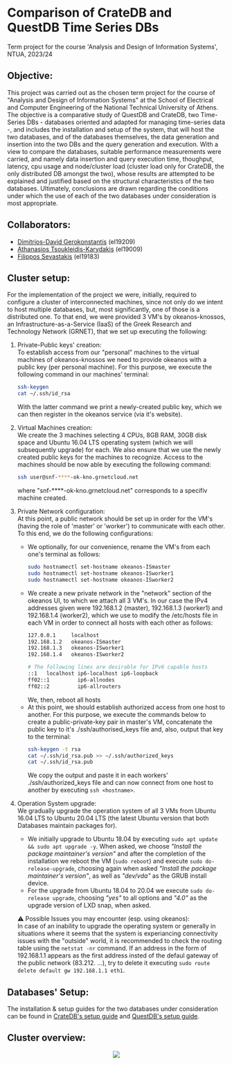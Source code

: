 # Comparison of CrateDB and QuestDB Time Series DBs
Term project for the course 'Analysis and Design of Information Systems', NTUA, 2023/24

## Objective:
This project was carried out as the chosen term project for the course of "Analysis and Design of Information Systems" at the School of Electrical and Computer Engineering of the National Technical University of Athens. The objective is a comparative study of QuestDB and CrateDB, two Time-Series DBs - databases oriented and adapted for managing time-series data -, and includes the installation and setup of the system, that will host the two databases, and of the databases themselves, the data generation and insertion into the two DBs and the query generation and execution. With a view to compare the databases, suitable performance measurements were carried, and namely data insertion and query execution time, thoughput, latency, cpu usage and node/cluster load (cluster load only for CrateDB, the only distributed DB amongst the two), whose results are attempted to be explained and justified based on the structural characteristics of the two databases. Ultimately, conclusions are drawn regarding the conditions under which the use of each of the two databases under consideration is most appropriate.

## Collaborators:
- [Dimitrios-David Gerokonstantis](https://github.com/DimitrisDavidGerokonstantis)  (el19209)
- [Athanasios Tsoukleidis-Karydakis](https://github.com/ThanosTsoukleidis-Karydakis)  (el19009)
- [Filippos Sevastakis](https://github.com/FilipposSevastakis) (el19183)

## Cluster setup:
For the implementation of the project we were, initially, required to configure a cluster of interconnected machines, since not only do we intent to host multiple databases, but, most significantly, one of those is a distributed one. To that end, we were provided 3 VM's by okeanos-knossos, an Infrastructure-as-a-Service (IaaS) of the Greek Research and Technology Network (GRNET), that we set up executing the following:

1) Private-Public keys' creation:<br>
   To establish access from our "personal" machines to the virtual machines of okeanos-knossos we need to provide okeanos with a public key (per personal machine). For this purpose, we execute the following command in our machines' terminal:
   ```bash
   ssh-keygen
   cat ~/.ssh/id_rsa
   ```
   With the latter command we print a newly-created public key, which we can then register in the okeanos service (via it's website).
2) Virtual Machines creation:<br>
   We create the 3 machines selecting 4 CPUs, 8GB RAM, 30GB disk space and Ubuntu 16.04 LTS operating system (which we will subsequently upgrade) for each. We also ensure that we use the newly created public keys for the machines to recognize. Access to the machines should be now able by executing the following command:
   ```bash
   ssh user@snf-****-ok-kno.grnetcloud.net
   ```
   where "snf-****-ok-kno.grnetcloud.net" corresponds to a specifiv machine created.
3) Private Network configuration:<br>
   At this point, a public network should be set up in order for the VM's (having the role of 'master' or 'worker') to communicate with each other. To this end, we do the following configurations:
   - We optionally, for our convenience, rename the VM's from each one's terminal as follows:
     ```bash
     sudo hostnamectl set-hostname okeanos-ISmaster
     sudo hostnamectl set-hostname okeanos-ISworker1
     sudo hostnamectl set-hostname okeanos-ISworker2
     ```
   - We create a new private network in the "network" section of the okeanos UI, to which we attach all 3 VM's. In our case the IPv4 addresses given were 192.168.1.2 (master), 192.168.1.3 (worker1) and 192.168.1.4 (worker2), which we use to modify the /etc/hosts file in each VM in order to connect all hosts with each other as follows:
     ```bash
     127.0.0.1     localhost
     192.168.1.2   okeanos-ISmaster
     192.168.1.3   okeanos-ISworker1
     192.168.1.4   okeanos-ISworker2

     # The following lines are desirable for IPv6 capable hosts
     ::1   localhost ip6-localhost ip6-loopback
     ff02::1         ip6-allnodes
     ff02::2         ip6-allrouters
     ```
     We, then, reboot all hosts
   - At this point, we should establish authorized access from one host to another. For this purpose, we execute the commands below to create a public-private-key pair in master's VM, concatenate the public key to it's ./ssh/authorised_keys file and, also, output that key to the terminal:
     ```bash
     ssh-keygen -t rsa
     cat ∼/.ssh/id_rsa.pub >> ∼/.ssh/authorized_keys
     cat ∼/.ssh/id_rsa.pub
     ```
     We copy the output and paste it in each workers' ./ssh/authorized_keys file and can now connect from one host to another by executing `ssh <hostname>`.
4) Operation System upgrade:<br>
   We gradually upgrade the operation system of all 3 VMs from Ubuntu 16.04 LTS to Ubuntu 20.04 LTS (the latest Ubuntu version that both Databases maintain packages for).
   - We initially upgrade to Ubuntu 18.04 by executing `sudo apt update && sudo apt upgrade -y`. When asked, we choose _"Install the package maintainer's version"_ and after the completion of the installation we reboot the VM (`sudo reboot`) and execute `sudo do-release-upgrade`, choosing again when asked _"Install the package maintainer's version"_, as well as _"dev/vda"_ as the GRUB install device.
   - For the upgrade from Ubuntu 18.04 to 20.04 we execute `sudo do-release upgrade`, choosing _"yes"_ to all options and _"4.0"_ as the upgrade version of LXD snap, when asked.

   :warning: Possible Issues you may encounter (esp. using okeanos):<br>
   In case of an inability to upgrade the operating system or generally in situations where it seems that the system is experiancing connectivity issues with the "outside" world, it is recommended to check the routing table using the `netstat -nr` command. If an address in the form of 192.168.1.1 appears as the first address insted of the defaul gateway of the public network (83.212. ...), try to delete it executing `sudo route delete default gw 192.168.1.1 eth1`.

## Databases' Setup:
The installation & setup guides for the two databases under consideration can be found in [CrateDB's setup guide](/CrateDB/README.md) and [QuestDB's setup guide](/QuestDB/README.md).

## Cluster overview:
<p align="center">
  <img src="https://github.com/FilipposSevastakis/InformationSystems_TermProject/assets/106911339/09703bd0-78d3-4896-b7e5-724c4a30cb77">
</p>
